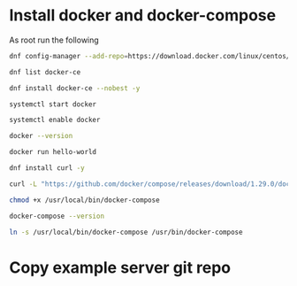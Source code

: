 
# Install docker and docker-compose

As root run the following

```bash
dnf config-manager --add-repo=https://download.docker.com/linux/centos/docker-ce.repo

dnf list docker-ce

dnf install docker-ce --nobest -y

systemctl start docker

systemctl enable docker

docker --version

docker run hello-world

dnf install curl -y

curl -L "https://github.com/docker/compose/releases/download/1.29.0/docker-compose-$(uname -s)-$(uname -m)" -o /usr/local/bin/docker-compose

chmod +x /usr/local/bin/docker-compose

docker-compose --version

ln -s /usr/local/bin/docker-compose /usr/bin/docker-compose
```

# Copy example server git repo
